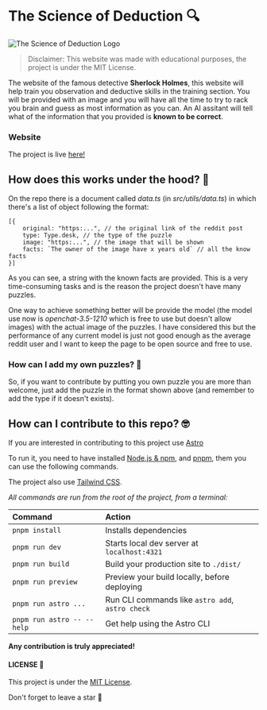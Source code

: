 # The Science of Deduction 🔍

![The Science of Deduction Logo](/public/logo.ico)

> Disclaimer: This website was made with educational purposes, the project is under the MIT License.

The website of the famous detective **Sherlock Holmes**, this website will help train you observation and deductive skills in the training section. You will be provided with an image and you will have all the time to try to rack you brain and guess as most information as you can. An AI assitant will tell what of the information that you provided is **known to be correct**.

### Website

The project is live [here!](https://the-science-of-deduction-gregor-vm.vercel.app/)

## How does this works under the hood? 🔬

On the repo there is a document called _data.ts_ (in _src/utils/data.ts_) in which there's a list of object following the format:

```
[{
    original: "https:...", // the original link of the reddit post
    type: Type.desk, // the type of the puzzle
    image: "https:...", // the image that will be shown
    facts: `The owner of the image have x years old` // all the know facts
}]
```

As you can see, a string with the known facts are provided. This is a very time-consuming tasks and is the reason the project doesn't have many puzzles.

One way to achieve something better will be provide the model (the model use now is _openchat-3.5-1210_ which is free to use but doesn't allow images) with the actual image of the puzzles. I have considered this but the performance of any current model is just not good enough as the average reddit user and I want to keep the page to be open source and free to use.

### How can I add my own puzzles? 🧩

So, if you want to contribute by putting you own puzzle you are more than welcome, just add the puzzle in the format shown above (and remember to add the type if it doesn't exists).

## How can I contribute to this repo? 🤓

If you are interested in contributing to this project use [Astro](https://astro.build/)

To run it, you need to have installed [Node.js & npm](https://nodejs.org/en/download/), and [pnpm](https://pnpm.io/installation), them you can use the following commands.

The project also use [Tailwind CSS](https://tailwindcss.com/docs/installation).

_All commands are run from the root of the project, from a terminal:_

| Command                    | Action                                           |
| :------------------------- | :----------------------------------------------- |
| `pnpm install`             | Installs dependencies                            |
| `pnpm run dev`             | Starts local dev server at `localhost:4321`      |
| `pnpm run build`           | Build your production site to `./dist/`          |
| `pnpm run preview`         | Preview your build locally, before deploying     |
| `pnpm run astro ...`       | Run CLI commands like `astro add`, `astro check` |
| `pnpm run astro -- --help` | Get help using the Astro CLI                     |

**Any contribution is truly appreciated!**

#### LICENSE 📜

This project is under the [MIT License](/LICENSE).

Don't forget to leave a star 🌟
